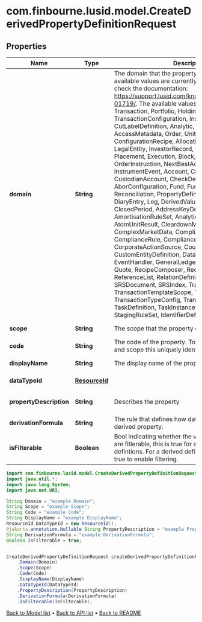 # com.finbourne.lusid.model.CreateDerivedPropertyDefinitionRequest

## Properties

Name | Type | Description | Notes
------------ | ------------- | ------------- | -------------
**domain** | **String** | The domain that the property exists in. Not all available values are currently supported, please check the documentation: https://support.lusid.com/knowledgebase/article/KA-01719/. The available values are: NotDefined, Transaction, Portfolio, Holding, ReferenceHolding, TransactionConfiguration, Instrument, CutLabelDefinition, Analytic, PortfolioGroup, Person, AccessMetadata, Order, UnitResult, MarketData, ConfigurationRecipe, Allocation, Calendar, LegalEntity, InvestorRecord, InvestmentAccount, Placement, Execution, Block, Participation, Package, OrderInstruction, NextBestAction, CustomEntity, InstrumentEvent, Account, ChartOfAccounts, CustodianAccount, CheckDefinition, Abor, AborConfiguration, Fund, FundConfiguration, Fee, Reconciliation, PropertyDefinition, Compliance, DiaryEntry, Leg, DerivedValuation, Timeline, ClosedPeriod, AddressKeyDefinition, AmortisationRuleSet, AnalyticsSetInventory, AtomUnitResult, CleardownModule, ComplexMarketData, ComplianceRunSummary, ComplianceRule, ComplianceRunInfo, CorporateActionSource, CounterpartyAgreement, CustomEntityDefinition, DataType, Dialect, EventHandler, GeneralLedgerProfile, PostingModule, Quote, RecipeComposer, ReconciliationRunBreak, ReferenceList, RelationDefinition, ReturnBlockIndex, SRSDocument, SRSIndex, TransactionTemplate, TransactionTemplateScope, TransactionType, TransactionTypeConfig, TranslationScript, TaskDefinition, TaskInstance, Worker, StagingRuleSet, IdentifierDefinition | [default to String]
**scope** | **String** | The scope that the property exists in. | [default to String]
**code** | **String** | The code of the property. Together with the domain and scope this uniquely identifies the property. | [default to String]
**displayName** | **String** | The display name of the property. | [default to String]
**dataTypeId** | [**ResourceId**](ResourceId.md) |  | [default to ResourceId]
**propertyDescription** | **String** | Describes the property | [optional] [default to String]
**derivationFormula** | **String** | The rule that defines how data is composed for a derived property. | [default to String]
**isFilterable** | **Boolean** | Bool indicating whether the values of this property are fitlerable, this is true for all non-derived property defintions. For a derived definition this must be set true to enable filtering. | [default to Boolean]

```java
import com.finbourne.lusid.model.CreateDerivedPropertyDefinitionRequest;
import java.util.*;
import java.lang.System;
import java.net.URI;

String Domain = "example Domain";
String Scope = "example Scope";
String Code = "example Code";
String DisplayName = "example DisplayName";
ResourceId DataTypeId = new ResourceId();
@jakarta.annotation.Nullable String PropertyDescription = "example PropertyDescription";
String DerivationFormula = "example DerivationFormula";
Boolean IsFilterable = true;


CreateDerivedPropertyDefinitionRequest createDerivedPropertyDefinitionRequestInstance = new CreateDerivedPropertyDefinitionRequest()
    .Domain(Domain)
    .Scope(Scope)
    .Code(Code)
    .DisplayName(DisplayName)
    .DataTypeId(DataTypeId)
    .PropertyDescription(PropertyDescription)
    .DerivationFormula(DerivationFormula)
    .IsFilterable(IsFilterable);
```


[Back to Model list](../README.md#documentation-for-models) &#8226; [Back to API list](../README.md#documentation-for-api-endpoints) &#8226; [Back to README](../README.md)
